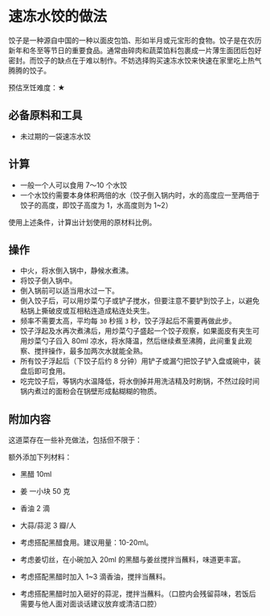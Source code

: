 # 速冻水饺的做法

饺子是一种源自中国的一种以面皮包馅、形如半月或元宝形的食物。饺子是在农历新年和冬至等节日的重要食品。通常由碎肉和蔬菜馅料包裹成一片薄生面团后包好密封。而饺子的缺点在于难以制作。不妨选择购买速冻水饺来快速在家里吃上热气腾腾的饺子。

预估烹饪难度：★

## 必备原料和工具

* 未过期的一袋速冻水饺

## 计算

* 一般一个人可以食用 7～10 个水饺
* 一个水饺约需要本身体积两倍的水（饺子倒入锅内时，水的高度应一至两倍于饺子的高度，即饺子高度为 1，水高度则为 1~2）

使用上述条件，计算出计划使用的原材料比例。

## 操作

* 中火，将水倒入锅中，静候水煮沸。
* 将饺子倒入锅中。
* 倒入锅前可以适当用水过一下。
* 倒入饺子后，可以用炒菜勺子或铲子搅水，但要注意不要铲到饺子上，以避免粘锅上撕破皮或互相粘连造成粘连处夹生。
* 频率不需要太高，平均每 `30` 秒摇 `3` 秒，饺子浮起后不需要再做此步。
* 饺子浮起及水再次煮沸后，用炒菜勺子盛起一个饺子观察，如果面皮有夹生可用炒菜勺子舀入 80ml 凉水，将水降温，然后继续煮至沸腾，此间重复此观察、搅拌操作，最多加两次水就能全熟。
* 所有饺子浮起后（下饺子后约 8 分钟）用铲子或漏勺把饺子铲入盘或碗中，装盘后即可食用。
* 吃完饺子后，等锅内水温降低，将水倒掉并用洗洁精及时刷锅，不然过段时间锅内煮过的面粉会在锅壁形成黏糊糊的物质。

## 附加内容

这道菜存在一些补充做法，包括但不限于：

额外添加下列材料：

* 黑醋 10ml
* 姜 一小块 50 克
* 香油 2 滴
* 大蒜/蒜泥 3 瓣/人

* 考虑搭配黑醋食用。建议用量：10-20ml。
* 考虑姜切丝，在小碗加入 20ml 的黑醋与姜丝搅拌当蘸料，味道更丰富。
* 考虑搭配黑醋时加入 1~3 滴香油，搅拌当蘸料。
* 考虑搭配黑醋时加入砸好的蒜泥，搅拌当蘸料。（口腔内会残留蒜味，若饭后需要与他人面对面谈话建议放弃或清洁口腔）


